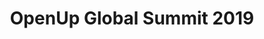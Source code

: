 ---
title: OpenUp Global Summit 2019
description: "The first tech summit focused on open source communities, products and experts in Asia-Pacific."
href: https://www.openup.global/?lang=en
avatar: ./openup.png
attendantIds:
  - gerard-sans
country: Taiwan
city: Taipei
---